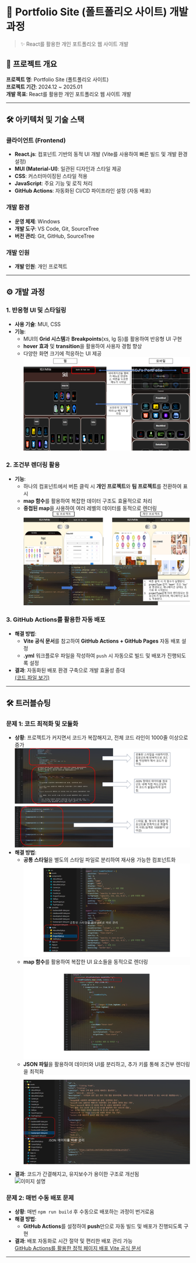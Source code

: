 # 📌 Portfolio Site (폴트폴리오 사이트) 개발 과정

> ✨ React를 활용한 개인 포트폴리오 웹 사이트 개발

## 📖 프로젝트 개요

**프로젝트 명**: Portfolio Site (폴트폴리오 사이트)  
**프로젝트 기간**: 2024.12 ~ 2025.01  
**개발 목표**: React를 활용한 개인 포트폴리오 웹 사이트 개발

---

## 🛠️ 아키텍처 및 기술 스택

### **클라이언트 (Frontend)**

- **React.js**: 컴포넌트 기반의 동적 UI 개발 (Vite를 사용하여 빠른 빌드 및 개발 환경 설정)
- **MUI (Material-UI)**: 일관된 디자인과 스타일 제공
- **CSS**: 커스터마이징된 스타일 적용
- **JavaScript**: 주요 기능 및 로직 처리
- **GitHub Actions**: 자동화된 CI/CD 파이프라인 설정 (자동 배포)

### **개발 환경**

- **운영 체제**: Windows
- **개발 도구**: VS Code, Git, SourceTree
- **버전 관리**: Git, GitHub, SourceTree

### **개발 인원**

- **개발 인원**: 개인 프로젝트

---

## ⚙️ 개발 과정

### 1. **반응형 UI 및 스타일링**

- **사용 기술**: MUI, CSS
- **기능**:
  - MUI의 **Grid 시스템**과 **Breakpoints**(xs, lg 등)를 활용하여 반응형 UI 구현
  - **hover 효과** 및 **transition**을 활용하여 사용자 경험 향상
  - 다양한 화면 크기에 적응하는 UI 제공  
    ![이미지 설명](./guide_images/포트폴리오%20반응형.PNG)

### 2. **조건부 렌더링 활용**

- **기능**:
  - 하나의 컴포넌트에서 버튼 클릭 시 **개인 프로젝트**와 **팀 프로젝트**를 전환하여 표시
  - **map 함수**를 활용하여 복잡한 데이터 구조도 효율적으로 처리
  - **중첩된 map**을 사용하여 여러 레벨의 데이터를 동적으로 렌더링  
    ![이미지 설명](./guide_images/프로젝트%20조건부.PNG)

### 3. **GitHub Actions를 활용한 자동 배포**

- **해결 방법**:
  - **Vite 공식 문서**를 참고하여 **GitHub Actions + GitHub Pages** 자동 배포 설정
  - **.yml** 워크플로우 파일을 작성하여 `push` 시 자동으로 빌드 및 배포가 진행되도록 설정
- **결과**: 자동화된 배포 환경 구축으로 개발 효율성 증대  
  [(코드 파일 보기)](https://github.com/KimGiJeong1101/kgj-portfolio/blob/main/.github/workflows/deploy.yml)

---

## 🛠️ 트러블슈팅

### **문제 1: 코드 최적화 및 모듈화**

- **상황**: 프로젝트가 커지면서 코드가 복잡해지고, 전체 코드 라인이 1000줄 이상으로 증가  
![이미지 설명](./guide_images/코드의%20문제점들.PNG)
- **해결 방법**:
  - **공통 스타일**을 별도의 스타일 파일로 분리하여 재사용 가능한 컴포넌트화  
  ![이미지 설명](./guide_images/공통된%20스타일.PNG)
  - **map 함수**를 활용하여 복잡한 UI 요소들을 동적으로 렌더링  
  ![이미지 설명](./guide_images/map함수%20활용.PNG)
  - **JSON 파일**을 활용하여 데이터와 UI를 분리하고, 추가 키를 통해 조건부 렌더링을 최적화  
  ![이미지 설명](./guide_images/JSON%20개별관리.PNG)
- **결과**: 코드가 간결해지고, 유지보수가 용이한 구조로 개선됨  
  ![이미지 설명](./frontend/guide_images/깃허브%20액션%20이용해서%20프리티어%20룰%20적용%20과정.png)

### **문제 2: 매번 수동 배포 문제**

- **상황**: 매번 `npm run build` 후 수동으로 배포하는 과정이 번거로움
- **해결 방법**:
  - **GitHub Actions**를 설정하여 **push**만으로 자동 빌드 및 배포가 진행되도록 구현
- **결과**: 배포 자동화로 시간 절약 및 편리한 배포 관리 가능  
  [GitHub Actions를 활용한 정적 페이지 배포 Vite 공식 문서](https://ko.vite.dev/guide/static-deploy.html)

---

